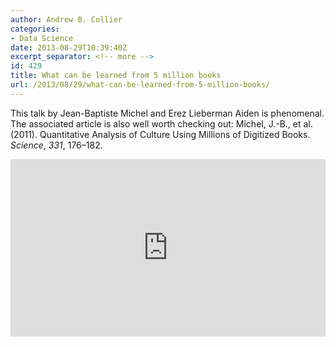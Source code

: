 ```yaml
---
author: Andrew B. Collier
categories:
- Data Science
date: 2013-08-29T10:39:40Z
excerpt_separator: <!-- more -->
id: 429
title: What can be learned from 5 million books
url: /2013/08/29/what-can-be-learned-from-5-million-books/
---
```


This talk by Jean-Baptiste Michel and Erez Lieberman Aiden is phenomenal. The associated article is also well worth checking out: Michel, J.-B., et al. (2011). Quantitative Analysis of Culture Using Millions of Digitized Books. _Science_, _331_, 176–182.

<!--more-->

<div style="max-width:640"><div style="position:relative;height:0;padding-bottom:56.25%"><iframe src="https://embed.ted.com/talks/what_we_learned_from_5_million_books" width="640" height="360" style="position:absolute;left:0;top:0;width:100%;height:100%" frameborder="0" scrolling="no" allowfullscreen></iframe></div></div>
